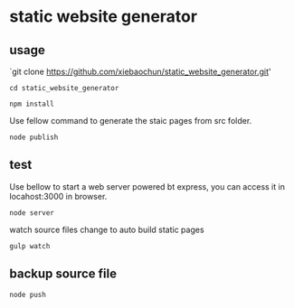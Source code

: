 # static website generator

## usage

`git clone https://github.com/xiebaochun/static_website_generator.git'

`cd static_website_generator` 

`npm install`

Use fellow command to generate the staic pages from src folder.

`node publish`

## test

Use bellow to start a web server powered bt express, you can access it in locahost:3000 in browser.

`node server`

watch source files change to auto build static pages

`gulp watch`

## backup source file

`node push`
